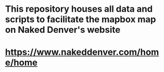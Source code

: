 # This repository houses all data and scripts to facilitate the mapbox map on Naked Denver's website

# https://www.nakeddenver.com/home/home
